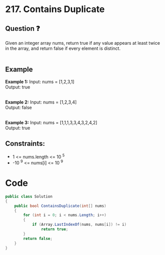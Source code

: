 # 217. Contains Duplicate
## Question ❓ <br>
Given an integer array nums, return true if any value appears at least twice in the array, and return false if every element is distinct.
<br><br>

## Example

__Example 1:__
Input: nums = [1,2,3,1]    
Output: true   
<br>

__Example 2:__  Input: nums = [1,2,3,4]  
Output: false  
<br>



      
__Example 3:__  Input: nums = [1,1,1,3,3,4,3,2,4,2]  
Output: true
<br>
  
## Constraints:

- 1 <= nums.length <= 10 <sup>5</sup>
- -10 <sup>9</sup> <= nums[i] <= 10 <sup>9</sup>

# Code
```C#
public class Solution
{
    public bool ContainsDuplicate(int[] nums)
    {
        for (int i = 0; i < nums.Length; i++)
        {
            if (Array.LastIndexOf(nums, nums[i]) != i)
                return true;
        }
        return false;
    }
}
```
